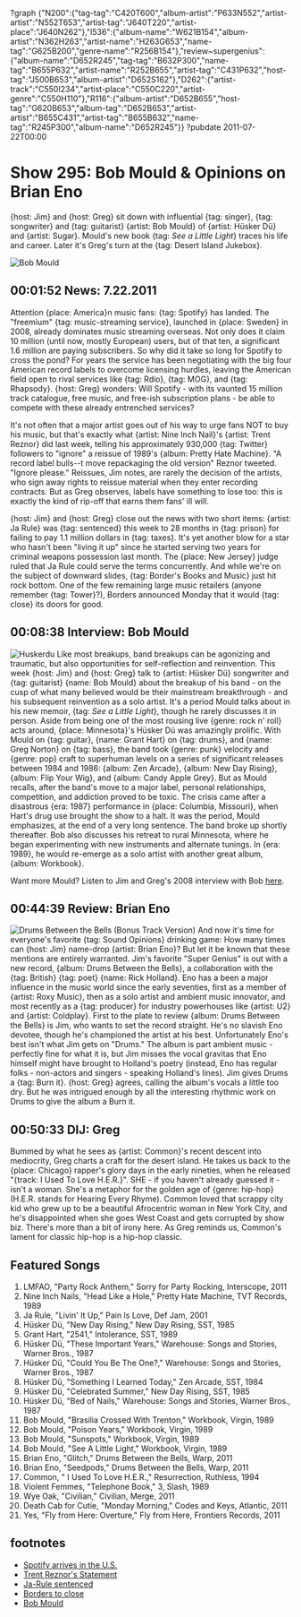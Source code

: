 ?graph {"N200":{"tag-tag":"C420T600","album-artist":"P633N552","artist-artist":"N552T653","artist-tag":"J640T220","artist-place":"J640N262"},"I536":{"album-name":"W621B154","album-artist":"N362H263","artist-name":"H263G653","name-tag":"G625B200","genre-name":"R256B154"},"review~supergenius":{"album-name":"D652R245","tag-tag":"B632P300","name-tag":"B655P632","artist-name":"R252B655","artist-tag":"C431P632","host-tag":"J500B653","album-artist":"D652S162"},"D262":{"artist-track":"C550I234","artist-place":"C550C220","artist-genre":"C550H110"},"R116":{"album-artist":"D652B655","host-tag":"G620B653","album-tag":"D652B653","artist-artist":"B655C431","artist-tag":"B655B632","name-tag":"R245P300","album-name":"D652R245"}}
?pubdate 2011-07-22T00:00

# Show 295: Bob Mould & Opinions on Brian Eno

{host: Jim} and {host: Greg} sit down with influential {tag: singer}, {tag: songwriter} and {tag: guitarist} {artist: Bob Mould} of {artist: Hüsker Dü} and {artist: Sugar}. Mould's new book {tag: *See a Little Light*} traces his life and career. Later it's Greg's turn at the {tag: Desert Island Jukebox}.

![Bob Mould](http://static.soundopinions.org/images/2011/bobmould.jpg)

## 00:01:52 News: 7.22.2011
Attention {place: America}n music fans: {tag: Spotify} has landed. The "freemium" {tag: music-streaming service}, launched in {place: Sweden} in 2008, already dominates music streaming overseas. Not only does it claim 10 million (until now, mostly European) users, but of that ten, a significant 1.6 million are paying subscribers. So why did it take so long for Spotify to cross the pond? For years the service has been negotiating with the big four American record labels to overcome licensing hurdles, leaving the American field open to rival services like {tag: Rdio}, {tag: MOG}, and {tag: Rhapsody}. {host: Greg} wonders: Will Spotify - with its vaunted 15 million track catalogue, free music, and free-ish subscription plans - be able to compete with these already entrenched services?

It's not often that a major artist goes out of his way to urge fans NOT to buy his music, but that's exactly what {artist: Nine Inch Nail}'s {artist: Trent Reznor} did last week, telling his approximately 930,000 {tag: Twitter} followers to "ignore" a reissue of 1989's {album: Pretty Hate Machine}. "A record label bulls--t move repackaging the old version" Reznor tweeted. "Ignore please." Reissues, Jim notes, are rarely the decision of the artists, who sign away rights to reissue material when they enter recording contracts. But as Greg observes, labels have something to lose too: this is exactly the kind of rip-off that earns them fans' ill will.

{host: Jim} and {host: Greg} close out the news with two short items: {artist: Ja Rule} was {tag: sentenced} this week to 28 months in {tag: prison} for failing to pay 1.1 million dollars in {tag: taxes}. It's yet another blow for a star who hasn't been "living it up" since he started serving two years for criminal weapons possession last month. The {place: New Jersey} judge ruled that Ja Rule could serve the terms concurrently. And while we're on the subject of downward slides, {tag: Border's Books and Music} just hit rock bottom. One of the few remaining large music retailers (anyone remember {tag: Tower}?), Borders announced Monday that it would {tag: close} its doors for good.

## 00:08:38 Interview: Bob Mould
![Huskerdu](http://sound-images.s3.amazonaws.com/images/2011/huskerdu.jpg)
Like most breakups, band breakups can be agonizing and traumatic, but also opportunities for self-reflection and reinvention. This week {host: Jim} and {host: Greg} talk to {artist: Hüsker Dü} songwriter and {tag: guitarist} {name: Bob Mould} about the breakup of his band - on the cusp of what many believed would be their mainstream breakthrough - and his subsequent reinvention as a solo artist. It's a period Mould talks about in his new memoir, {tag: *See a Little Light*}, though he rarely discusses it in person. Aside from being one of the most rousing live {genre: rock n' roll} acts around, {place: Minnesota}'s Hüsker Dü was amazingly prolific. With Mould on {tag: guitar}, {name: Grant Hart} on {tag: drums}, and {name: Greg Norton} on {tag: bass}, the band took {genre: punk} velocity and {genre: pop} craft to superhuman levels on a series of significant releases between 1984 and 1986: {album: Zen Arcade}, {album: New Day Rising}, {album: Flip Your Wig}, and {album: Candy Apple Grey}. But as Mould recalls, after the band's move to a major label, personal relationships, competition, and addiction proved to be toxic. The crisis came after a disastrous {era: 1987} performance in {place: Columbia, Missouri}, when Hart's drug use brought the show to a halt. It was the period, Mould emphasizes, at the end of a very long sentence. The band broke up shortly thereafter. Bob also discusses his retreat to rural Minnesota, where he began experimenting with new instruments and alternate tunings. In {era: 1989}, he would re-emerge as a solo artist with another great album, {album: Workbook}.

Want more Mould? Listen to Jim and Greg's 2008 interview with Bob [here](/show/119/).

## 00:44:39 Review: Brian Eno
![Drums Between the Bells (Bonus Track Version)](http://is2.mzstatic.com/image/thumb/Music/v4/f1/26/58/f12658c0-a7f8-ac76-8a95-b81c86c24e6e/source/600x600bb.jpg "38124/443803488")
And now it's time for everyone's favorite {tag: Sound Opinions} drinking game: How many times can {host: Jim} name-drop {artist: Brian Eno}? But let it be known that these mentions are entirely warranted. Jim's favorite "Super Genius" is out with a new record, {album: Drums Between the Bells}, a collaboration with the {tag: British} {tag: poet} {name: Rick Holland}. Eno has a been a major influence in the music world since the early seventies, first as a member of {artist: Roxy Music}, then as a solo artist and ambient music innovator, and most recently as a {tag: producer} for industry powerhouses like {artist: U2} and {artist: Coldplay}. First to the plate to review {album: Drums Between the Bells} is Jim, who wants to set the record straight. He's no slavish Eno devotee, though he's championed the artist at his best. Unfortunately Eno's best isn't what Jim gets on "Drums." The album is part ambient music - perfectly fine for what it is, but Jim misses the vocal gravitas that Eno himself might have brought to Holland's poetry (instead, Eno has regular folks - non-actors and singers - speaking Holland's lines). Jim gives Drums a {tag: Burn it}. {host: Greg} agrees, calling the album's vocals a little too dry. But he was intrigued enough by all the interesting rhythmic work on Drums to give the album a Burn it.


## 00:50:33 DIJ: Greg
Bummed by what he sees as {artist: Common}'s recent descent into mediocrity, Greg charts a craft for the desert island. He takes us back to the {place: Chicago} rapper's glory days in the early nineties, when he released "{track: I Used To Love H.E.R.}". SHE - if you haven't already guessed it - isn't a woman. She's a metaphor for the golden age of {genre: hip-hop} (H.E.R. stands for Hearing Every Rhyme). Common loved that scrappy city kid who grew up to be a beautiful Afrocentric woman in New York City, and he's disappointed when she goes West Coast and gets corrupted by show biz. There's more than a bit of irony here. As Greg reminds us, Common's lament for classic hip-hop is a hip-hop classic.


## Featured Songs
1. LMFAO, "Party Rock Anthem," Sorry for Party Rocking, Interscope, 2011
2. Nine Inch Nails, "Head Like a Hole," Pretty Hate Machine, TVT Records, 1989
3. Ja Rule, "Livin' It Up," Pain Is Love, Def Jam, 2001
4. Hüsker Dü, "New Day Rising," New Day Rising, SST, 1985
5. Grant Hart, "2541," Intolerance, SST, 1989
6. Hüsker Dü, "These Important Years," Warehouse: Songs and Stories, Warner Bros., 1987
7. Hüsker Dü, "Could You Be The One?," Warehouse: Songs and Stories, Warner Bros., 1987
8. Hüsker Dü, "Something I Learned Today," Zen Arcade, SST, 1984
9. Hüsker Dü, "Celebrated Summer," New Day Rising, SST, 1985
10. Hüsker Dü, "Bed of Nails," Warehouse: Songs and Stories, Warner Bros., 1987
11. Bob Mould, "Brasilia Crossed With Trenton," Workbook, Virgin, 1989
12. Bob Mould, "Poison Years," Workbook, Virgin, 1989
13. Bob Mould, "Sunspots," Workbook, Virgin, 1989
14. Bob Mould, "See A Little Light," Workbook, Virgin, 1989
15. Brian Eno, "Glitch," Drums Between the Bells, Warp, 2011
16. Brian Eno, "Seedpods," Drums Between the Bells, Warp, 2011
17. Common, " I Used To Love H.E.R.," Resurrection, Ruthless, 1994
18. Violent Femmes, "Telephone Book," 3, Slash, 1989
19. Wye Oak, "Civilian," Civilian, Merge, 2011
20. Death Cab for Cutie, "Monday Morning," Codes and Keys, Atlantic, 2011
21. Yes, "Fly from Here: Overture," Fly from Here, Frontiers Records, 2011

## footnotes
- [Spotify arrives in the U.S.](http://abcnews.go.com/Technology/spotify-us-launch-revolutionary-music-streaming-service/story?id=14075814)
- [Trent Reznor's Statement](http://www.billboard.com/biz/articles/news/1177062/trent-reznor-tells-fans-on-twitter-to-ignore-re-release-of-pretty-hate)
- [Ja-Rule sentenced](http://artsbeat.blogs.nytimes.com/2011/07/18/ja-rule-sentenced-for-failing-to-pay-taxes/)
- [Borders to close](http://www.reuters.com/article/2011/07/18/borders-liquidation-idUSN1E76H1LQ20110718)
- [Bob Mould](http://bobmould.com/)
